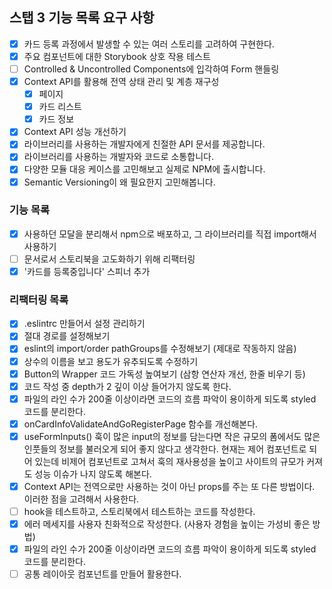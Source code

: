 ## 스탭 3 기능 목록 요구 사항

- [x] 카드 등록 과정에서 발생할 수 있는 여러 스토리를 고려하여 구현한다.
- [x] 주요 컴포넌트에 대한 Storybook 상호 작용 테스트
- [ ] Controlled & Uncontrolled Components에 입각하여 Form 핸들링
- [x] Context API를 활용해 전역 상태 관리 및 계층 재구성
  - [x] 페이지
  - [x] 카드 리스트
  - [x] 카드 정보
- [x] Context API 성능 개선하기
- [x] 라이브러리를 사용하는 개발자에게 친절한 API 문서를 제공합니다.
- [x] 라이브러리를 사용하는 개발자와 코드로 소통합니다.
- [x] 다양한 모듈 대응 케이스를 고민해보고 실제로 NPM에 출시합니다.
- [x] Semantic Versioning이 왜 필요한지 고민해봅니다.

### 기능 목록

- [x] 사용하던 모달을 분리해서 npm으로 배포하고, 그 라이브러리를 직접 import해서 사용하기
- [ ] 문서로서 스토리북을 고도화하기 위해 리팩터링
- [x] '카드를 등록중입니다' 스피너 추가

### 리팩터링 목록

- [x] .eslintrc 만들어서 설정 관리하기
- [x] 절대 경로를 설정해보기
- [x] eslint의 import/order pathGroups를 수정해보기 (제대로 작동하지 않음)
- [x] 상수의 이름을 보고 용도가 유추되도록 수정하기
- [x] Button의 Wrapper 코드 가독성 높여보기 (삼항 연산자 개선, 한줄 비우기 등)
- [x] 코드 작성 중 depth가 2 깊이 이상 들어가지 않도록 한다.
- [x] 파일의 라인 수가 200줄 이상이라면 코드의 흐름 파악이 용이하게 되도록 styled 코드를 분리한다.
- [x] onCardInfoValidateAndGoRegisterPage 함수를 개선해본다.
- [x] useFormInputs() 훅이 많은 input의 정보를 담는다면 작은 규모의 폼에서도 많은 인풋들의 정보를 불러오게 되어 좋지 않다고 생각한다. 현재는 제어 컴포넌트로 되어 있는데 비제어 컴포넌트로 고쳐서 훅의 재사용성을 높이고 사이트의 규모가 커져도 성능 이슈가 나지 않도록 해본다.
- [x] Context API는 전역으로만 사용하는 것이 아닌 props를 주는 또 다른 방법이다. 이러한 점을 고려해서 사용한다.
- [ ] hook을 테스트하고, 스토리북에서 테스트하는 코드를 작성한다.
- [x] 에러 메세지를 사용자 친화적으로 작성한다. (사용자 경험을 높이는 가성비 좋은 방법)
- [x] 파일의 라인 수가 200줄 이상이라면 코드의 흐름 파악이 용이하게 되도록 styled 코드를 분리한다.
- [ ] 공통 레이아웃 컴포넌트를 만들어 활용한다.
